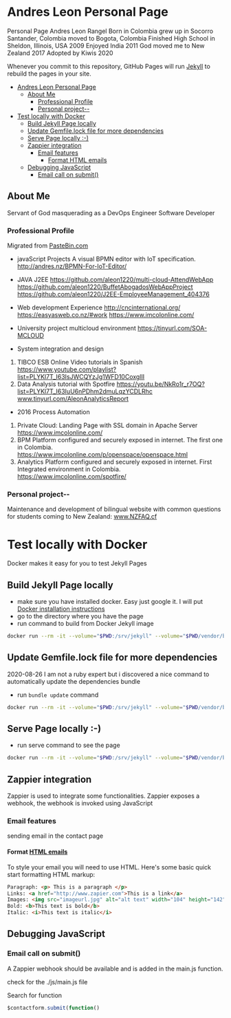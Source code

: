 # Andres Leon Personal Page

Personal Page Andres Leon Rangel Born in Colombia
grew up in Socorro Santander, Colombia
moved to Bogota, Colombia
Finished High School in Sheldon, Illinois, USA 2009
Enjoyed India 2011
God moved me to New Zealand 2017
Adopted by Kiwis 2020

Whenever you commit to this repository, GitHub Pages will run [Jekyll](https://jekyllrb.com/) to rebuild the pages in your site.

- [Andres Leon Personal Page](#andres-leon-personal-page)
  - [About Me](#about-me)
    - [Professional Profile](#professional-profile)
    - [Personal project--](#personal-project--)
- [Test locally with Docker](#test-locally-with-docker)
  - [Build Jekyll Page locally](#build-jekyll-page-locally)
  - [Update Gemfile.lock file for more dependencies](#update-gemfilelock-file-for-more-dependencies)
  - [Serve Page locally :-)](#serve-page-locally--)
  - [Zappier integration](#zappier-integration)
    - [Email features](#email-features)
      - [Format HTML emails](#format-html-emails)
  - [Debugging JavaScript](#debugging-javascript)
    - [Email call on submit()](#email-call-on-submit)

## About Me
Servant of God masquerading as a DevOps Engineer Software Developer

### Professional Profile
Migrated from [PasteBin.com](https://pastebin.com/raw/K8qm2NqZ)

- javaScript Projects
A visual BPMN editor with IoT specification.
http://andres.nz/BPMN-For-IoT-Editor/

- JAVA J2EE
https://github.com/aleon1220/multi-cloud-AttendWebApp
https://github.com/aleon1220/BuffetAbogadosWebAppProject
https://github.com/aleon1220/J2EE-EmployeeManagement_404376

- Web development Experience
    http://cncinternational.org/
    https://easyasweb.co.nz/#work
    https://www.imcolonline.com/

- University project multicloud environment
https://tinyurl.com/SOA-MCLOUD

- System integration and design
1.	TIBCO ESB Online Video tutorials in Spanish
    https://www.youtube.com/playlist?list=PLYKl7T_I63IsJWCQYzJg1WFD10CoxglII 
1.	Data Analysis tutorial with Spotfire
    https://youtu.be/NkRo1r_r7OQ?list=PLYKl7T_I63IuU6nPDhm2dmuLqzYCDLRhc
    www.tinyurl.com/AleonAnalyticsReport

- 2016 Process Automation
1.	Private Cloud: Landing Page with SSL domain in Apache Server
    https://www.imcolonline.com/
4.	BPM Platform configured and securely exposed in internet. The first one in Colombia.
    https://www.imcolonline.com/p/openspace/openspace.html 
5.	Analytics Platform configured and securely exposed in internet. First Integrated environment in Colombia.
    https://www.imcolonline.com/spotfire/
    <!-- operador/Imco* -->

### Personal project--
Maintenance and development of bilingual website with common questions for students coming to New Zealand: www.NZFAQ.cf
# Test locally with Docker
Docker makes it easy for you to test Jekyll Pages

## Build Jekyll Page locally
- make sure you have installed docker. Easy just google it. I will put [Docker installation instructions](www.docker.com)
- go to the directory where you have the page
- run command to build from Docker Jekyll image

``` bash
docker run --rm -it --volume="$PWD:/srv/jekyll" --volume="$PWD/vendor/bundle:/usr/local/bundle" --env JEKYLL_ENV=production jekyll/jekyll:3.8 jekyll build
```

## Update Gemfile.lock file for more dependencies
2020-08-26 I am not a ruby expert but i discovered a nice command to automatically update the dependencies bundle
- run `bundle update` command
``` bash
docker run --rm -it --volume="$PWD:/srv/jekyll" --volume="$PWD/vendor/bundle:/usr/local/bundle" --env JEKYLL_ENV=production jekyll/jekyll:3.8 bundle update
```

## Serve Page locally :-) 
- run serve command to see the page
``` bash
docker run --rm -it --volume="$PWD:/srv/jekyll" --volume="$PWD/vendor/bundle:/usr/local/bundle" --env JEKYLL_ENV=production jekyll/jekyll:3.8 jekyll serve
```

## Zappier integration
Zappier is used to integrate some functionalities. Zappier exposes a webhook, the webhook is invoked using JavaScript

### Email features
sending email in the contact page
#### Format [HTML emails](https://zapier.com/help/create/email-and-text-messages/send-emails-in-zaps#common-problems-email)
To style your email you will need to use HTML. Here's some basic quick start formatting HTML markup:

``` html
Paragraph: <p> This is a paragraph </p>
Links: <a href="http://www.zapier.com">This is a link</a>
Images: <img src="imageurl.jpg" alt="alt text" width="104" height="142">
Bold: <b>This text is bold</b>
Italic: <i>This text is italic</i>
```
## Debugging JavaScript

### Email call on submit()
A Zappier webhook should be available and is added in the main.js function.

check for the ./js/main.js file

Search for function
``` javascript
$contactform.submit(function() 
```